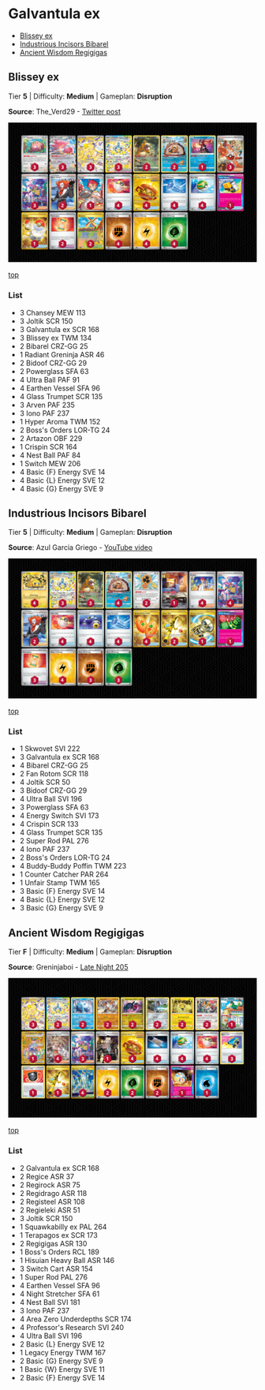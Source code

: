 # Galvantula ex

* [Blissey ex](#blissey-ex)
* [Industrious Incisors Bibarel](#industrious-incisors-bibarel)
* [Ancient Wisdom Regigigas](#ancient-wisdom-regigigas)

## Blissey ex

Tier **5** | Difficulty: **Medium** | Gameplan: **Disruption**

**Source**: The_Verd29 - [Twitter post](https://x.com/The_Verd29/status/1831665588919554355)

![decklist](../../!Images/Standard/13BRS-SRC/Galvantula-Blissey.PNG)

[top](#galvantula-ex)

### List
* 3 Chansey MEW 113
* 3 Joltik SCR 150
* 3 Galvantula ex SCR 168
* 3 Blissey ex TWM 134
* 2 Bibarel CRZ-GG 25
* 1 Radiant Greninja ASR 46
* 2 Bidoof CRZ-GG 29
* 2 Powerglass SFA 63
* 4 Ultra Ball PAF 91
* 4 Earthen Vessel SFA 96
* 4 Glass Trumpet SCR 135
* 3 Arven PAF 235
* 3 Iono PAF 237
* 1 Hyper Aroma TWM 152
* 2 Boss's Orders LOR-TG 24
* 2 Artazon OBF 229
* 1 Crispin SCR 164
* 4 Nest Ball PAF 84
* 1 Switch MEW 206
* 4 Basic {F} Energy SVE 14
* 4 Basic {L} Energy SVE 12
* 4 Basic {G} Energy SVE 9

## Industrious Incisors Bibarel

Tier **5** | Difficulty: **Medium** | Gameplan: **Disruption**

**Source**: Azul Garcia Griego - [YouTube video](https://www.youtube.com/watch?v=pjpkjQgmwHc)

![decklist](../../!Images/Standard/13BRS-SRC/Galvantula%20ex.PNG)

[top](#galvantula-ex)

### List
* 1 Skwovet SVI 222
* 3 Galvantula ex SCR 168
* 4 Bibarel CRZ-GG 25
* 2 Fan Rotom SCR 118
* 4 Joltik SCR 50
* 3 Bidoof CRZ-GG 29
* 4 Ultra Ball SVI 196
* 3 Powerglass SFA 63
* 4 Energy Switch SVI 173
* 4 Crispin SCR 133
* 4 Glass Trumpet SCR 135
* 2 Super Rod PAL 276
* 4 Iono PAF 237
* 2 Boss's Orders LOR-TG 24
* 4 Buddy-Buddy Poffin TWM 223
* 1 Counter Catcher PAR 264
* 1 Unfair Stamp TWM 165
* 3 Basic {F} Energy SVE 14
* 4 Basic {L} Energy SVE 12
* 3 Basic {G} Energy SVE 9

## Ancient Wisdom Regigigas

Tier **F** | Difficulty: **Medium** | Gameplan: **Disruption**

**Source**: Greninjaboi - [Late Night 205](https://play.limitlesstcg.com/tournament/66cfa774bf2ffe05f5992806/player/greninjaboi/decklist)

![decklist](../../!Images/Standard/13BRS-SRC/Galvantula-Regis.PNG)

[top](#galvantula-ex)

### List
* 2 Galvantula ex SCR 168
* 2 Regice ASR 37
* 2 Regirock ASR 75
* 2 Regidrago ASR 118
* 2 Registeel ASR 108
* 2 Regieleki ASR 51
* 3 Joltik SCR 150
* 1 Squawkabilly ex PAL 264
* 1 Terapagos ex SCR 173
* 2 Regigigas ASR 130
* 1 Boss's Orders RCL 189
* 1 Hisuian Heavy Ball ASR 146
* 3 Switch Cart ASR 154
* 1 Super Rod PAL 276
* 4 Earthen Vessel SFA 96
* 4 Night Stretcher SFA 61
* 4 Nest Ball SVI 181
* 3 Iono PAF 237
* 4 Area Zero Underdepths SCR 174
* 4 Professor's Research SVI 240
* 4 Ultra Ball SVI 196
* 2 Basic {L} Energy SVE 12
* 1 Legacy Energy TWM 167
* 2 Basic {G} Energy SVE 9
* 1 Basic {W} Energy SVE 11
* 2 Basic {F} Energy SVE 14

